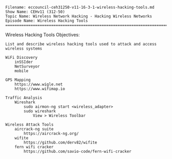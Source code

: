     Filename: eccouncil-ceh31250-v11-16-3-1-wireless-hacking-tools.md
    Show Name: CEHv11 (312-50)
    Topic Name: Wireless Network Hacking - Hacking Wireless Networks
    Episode Name: Wireless Hacking Tools ================================================================================

Wireless Hacking Tools
Objectives:

    List and describe wireless hacking tools used to attack and access wireless systems

    WiFi Discovery
        inSSIder
        NetSurveyor
        mobile

    GPS Mapping
        https://www.wigle.net
        https://www.wifimap.io

    Traffic Analysis
        Wireshark
            sudo airmon-ng start <wireless_adapter>
            sudo wireshark
                View > Wireless Toolbar

    Wireless Attack Tools
        aircrack-ng suite
            https://aircrack-ng.org/
        wifite
            https://github.com/derv82/wifite
        fern wifi cracker
            https://github.com/savio-code/fern-wifi-cracker
